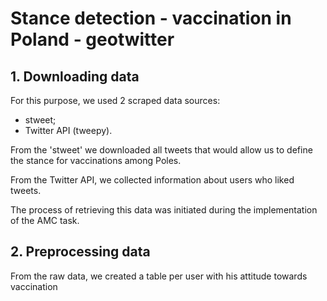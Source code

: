 # Stance detection - vaccination in Poland - geotwitter

## 1. Downloading data 
For this purpose, we used 2 scraped data sources: 
- stweet;
- Twitter API (tweepy).

From the 'stweet' we downloaded all tweets that would allow us to define the stance for vaccinations among Poles.

From the Twitter API, we collected information about users who liked tweets.

The process of retrieving this data was initiated during the implementation of the AMC task.

## 2. Preprocessing data

From the raw data, we created a table per user with his attitude towards vaccination 